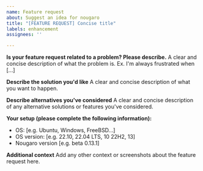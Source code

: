 ```yaml
---
name: Feature request
about: Suggest an idea for nougaro
title: "[FEATURE REQUEST] Concise title"
labels: enhancement
assignees: ''

---
```


**Is your feature request related to a problem? Please describe.**
A clear and concise description of what the problem is. Ex. I'm always frustrated when [...]

**Describe the solution you'd like**
A clear and concise description of what you want to happen.

**Describe alternatives you've considered**
A clear and concise description of any alternative solutions or features you've considered.

**Your setup (please complete the following information):**
 - OS: [e.g. Ubuntu, Windows, FreeBSD...]
 - OS version: [e.g. 22.10, 22.04 LTS, 10 22H2, 13]
 - Nougaro version [e.g. beta 0.13.1]

**Additional context**
Add any other context or screenshots about the feature request here.
